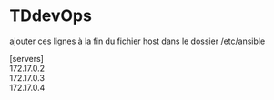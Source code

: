 # TDdevOps

ajouter ces lignes à la fin du fichier host dans le dossier /etc/ansible <br>

[servers] <br>
172.17.0.2 <br>
172.17.0.3 <br>
172.17.0.4 <br>
